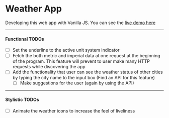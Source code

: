 # Weather App

Developing this web app with Vanilla JS. You can see the [live demo here](https://weather-app-gules-two.vercel.app/)

---

#### Functional TODOs

- [ ] Set the underline to the active unit system indicator
- [ ] Fetch the both metric and imperial data at one request at the beginning of the program. This feature will prevent to user make many HTTP requests while discovering the app
- [ ] Add the functionality that user can see the weather status of other cities by typing the city name to the input box (Find an API for this feature)
  - [ ] Make suggestions for the user (again by using the API)

---

#### Stylistic TODOs

- [ ] Animate the weather icons to increase the feel of liveliness
